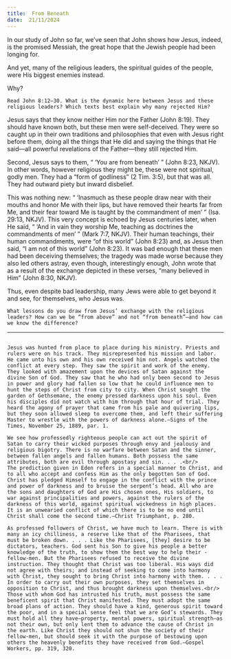 ```yaml
---
title:  From Beneath
date:  21/11/2024
---
```


In our study of John so far, we’ve seen that John shows how Jesus, indeed, is the promised Messiah, the great hope that the Jewish people had been longing for.

And yet, many of the religious leaders, the spiritual guides of the people, were His biggest enemies instead.

Why?

`Read John 8:12–30. What is the dynamic here between Jesus and these religious leaders? Which texts best explain why many rejected Him?`

Jesus says that they know neither Him nor the Father (John 8:19). They should have known both, but these men were self-deceived. They were so caught up in their own traditions and philosophies that even with Jesus right before them, doing all the things that He did and saying the things that He said—all powerful revelations of the Father—they still rejected Him.

Second, Jesus says to them, “ ‘You are from beneath’ ” (John 8:23, NKJV). In other words, however religious they might be, these were not spiritual, godly men. They had a “form of godliness” (2 Tim. 3:5), but that was all. They had outward piety but inward disbelief.

This was nothing new: “ ‘Inasmuch as these people draw near with their mouths and honor Me with their lips, but have removed their hearts far from Me, and their fear toward Me is taught by the commandment of men’ ” (Isa. 29:13, NKJV). This very concept is echoed by Jesus centuries later, when He said, “ ‘And in vain they worship Me, teaching as doctrines the commandments of men’ ” (Mark 7:7, NKJV). Their human teachings, their human commandments, were “of this world” (John 8:23) and, as Jesus then said, “I am not of this world” (John 8:23). It was bad enough that these men had been deceiving themselves; the tragedy was made worse because they also led others astray, even though, interestingly enough, John wrote that as a result of the exchange depicted in these verses, “many believed in Him” (John 8:30, NKJV).

Thus, even despite bad leadership, many Jews were able to get beyond it and see, for themselves, who Jesus was.

`What lessons do you draw from Jesus’ exchange with the religious leaders? How can we be “from above” and not “from beneath”—and how can we know the difference?`

---

```=Additional Reading: Selected Quotes from Ellen G. White

Jesus was hunted from place to place during his ministry. Priests and rulers were on his track. They misrepresented his mission and labor. He came unto his own and his own received him not. Angels watched the conflict at every step. They saw the spirit and work of the enemy. They looked with amazement upon the devices of Satan against the divine Son of God. They saw that he who had only been second to Jesus in power and glory had fallen so low that he could influence men to hunt the steps of Christ from city to city. When Christ sought the garden of Gethsemane, the enemy pressed darkness upon his soul. Even his disciples did not watch with him through that hour of trial. They heard the agony of prayer that came from his pale and quivering lips, but they soon allowed sleep to overcome them, and left their suffering Master to wrestle with the powers of darkness alone.—Signs of the Times, November 25, 1889, par. 1.

We see how professedly righteous people can act out the spirit of Satan to carry their wicked purposes through envy and jealousy and religious bigotry. There is no warfare between Satan and the sinner, between fallen angels and fallen humans. Both possess the same attributes, both are evil through apostasy and sin. . . .<br/>
The prediction given in Eden refers in a special manner to Christ, and to all who accept and confess Him as the only begotten Son of God. Christ has pledged Himself to engage in the conflict with the prince and power of darkness and to bruise the serpent’s head. All who are the sons and daughters of God are His chosen ones, His soldiers, to war against principalities and powers, against the rulers of the darkness of this world, against spiritual wickedness in high places. It is an unwearied conflict of which there is to be no end until Christ shall come the second time.—Christ Triumphant, p. 280.

As professed followers of Christ, we have much to learn. There is with many an icy chilliness, a reserve like that of the Pharisees, that must be broken down. . . . Like the Pharisees, [they] desire to be dictators, teachers. God sent his Son to give his people a better knowledge of the truth, to show them the best way to help their ­fellow-men. But the Pharisees refused to receive the divine instruction. They thought that Christ was too liberal. His ways did not agree with theirs; and instead of seeking to come into harmony with Christ, they sought to bring Christ into harmony with them. . . . In order to carry out their own purposes, they set themselves in opposition to Christ, and thus brought darkness upon themselves.<br/>
Those with whom God has intrusted his truth, must possess the same beneficent spirit that Christ manifested. They must adopt the same broad plans of action. They should have a kind, generous spirit toward the poor, and in a special sense feel that we are God’s stewards. They must hold all they have—property, mental powers, spiritual strength—as not their own, but only lent them to advance the cause of Christ in the earth. Like Christ they should not shun the society of their fellow-men, but should seek it with the purpose of bestowing upon others the heavenly benefits they have received from God.—Gospel Workers, pp. 319, 320.
```